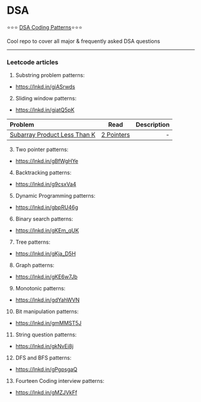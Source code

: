 # DSA

:star::star::star: [DSA Coding Patterns](https://github.com/Chanda-Abdul/Several-Coding-Patterns-for-Solving-Data-Structures-and-Algorithms-Problems-during-Interviews/tree/main):star::star::star:

Cool repo to cover all major & frequently asked DSA questions

------

### Leetcode articles 

1. Substring problem patterns:
 - https://lnkd.in/giASrwds

2. Sliding window patterns:
 - https://lnkd.in/gjatQ5pK

| Problem | Read | Description |
| :---         |     :---:      |          ---: |
| [Subarray Product Less Than K](https://leetcode.com/problems/subarray-product-less-than-k/description/) | [2 Pointers](https://github.com/doocs/leetcode/blob/main/solution/0700-0799/0713.Subarray%20Product%20Less%20Than%20K/README_EN.md#solution-1-two-pointers) | - |

3. Two pointer patterns:
 - https://lnkd.in/gBfWgHYe

4. Backtracking patterns:
 - https://lnkd.in/g9csxVa4

5. Dynamic Programming patterns:
 - https://lnkd.in/gbpRU46g

6. Binary search patterns:
 - https://lnkd.in/gKEm_qUK

7. Tree patterns:
 - https://lnkd.in/gKja_D5H

8. Graph patterns: 
 - https://lnkd.in/gKE6w7Jb

9. Monotonic patterns:
 - https://lnkd.in/gdYahWVN

10. Bit manipulation patterns:
 - https://lnkd.in/gmMMST5J

11. String question patterns:
 - https://lnkd.in/gkNvEi8j

12. DFS and BFS patterns:
 - https://lnkd.in/gPgpsgaQ

13. Fourteen Coding interview patterns:
 - https://lnkd.in/gMZJVkFf
